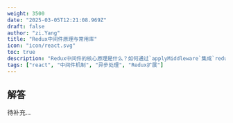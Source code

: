 ```yaml
---
weight: 3500
date: "2025-03-05T12:21:08.969Z"
draft: false
author: "zi.Yang"
title: "Redux中间件原理与常用库"
icon: "icon/react.svg"
toc: true
description: "Redux中间件的核心原理是什么？如何通过`applyMiddleware`集成`redux-thunk`处理异步action或`redux-saga`管理副作用？请描述中间件链式调用的执行顺序？"
tags: ["react", "中间件机制", "异步处理", "Redux扩展"]
---
```


## 解答

待补充...
